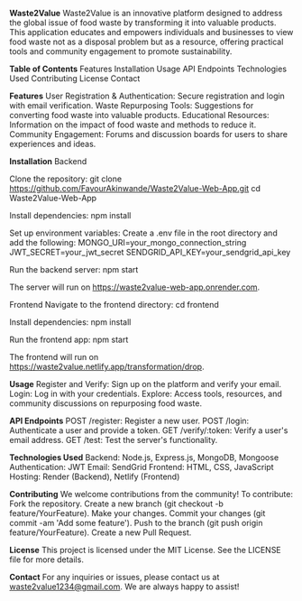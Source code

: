 
**Waste2Value**
Waste2Value is an innovative platform designed to address the global issue of food waste by transforming it into valuable products. This application educates and empowers individuals and businesses to view food waste not as a disposal problem but as a resource, offering practical tools and community engagement to promote sustainability.

**Table of Contents**
Features
Installation
Usage
API Endpoints
Technologies Used
Contributing
License
Contact


**Features**
User Registration & Authentication: Secure registration and login with email verification.
Waste Repurposing Tools: Suggestions for converting food waste into valuable products.
Educational Resources: Information on the impact of food waste and methods to reduce it.
Community Engagement: Forums and discussion boards for users to share experiences and ideas.


**Installation**
Backend

Clone the repository:
git clone https://github.com/FavourAkinwande/Waste2Value-Web-App.git
cd Waste2Value-Web-App

Install dependencies:
npm install

Set up environment variables:
Create a .env file in the root directory and add the following:
MONGO_URI=your_mongo_connection_string
JWT_SECRET=your_jwt_secret
SENDGRID_API_KEY=your_sendgrid_api_key

Run the backend server:
npm start

The server will run on https://waste2value-web-app.onrender.com.


Frontend
Navigate to the frontend directory:
cd frontend

Install dependencies:
npm install

Run the frontend app:
npm start

The frontend will run on https://waste2value.netlify.app/transformation/drop.

**Usage**
Register and Verify: Sign up on the platform and verify your email.
Login: Log in with your credentials.
Explore: Access tools, resources, and community discussions on repurposing food waste.


**API Endpoints**
POST /register: Register a new user.
POST /login: Authenticate a user and provide a token.
GET /verify/:token: Verify a user's email address.
GET /test: Test the server's functionality.

**Technologies Used**
Backend: Node.js, Express.js, MongoDB, Mongoose
Authentication: JWT
Email: SendGrid
Frontend: HTML, CSS, JavaScript
Hosting: Render (Backend), Netlify (Frontend)

**Contributing**
We welcome contributions from the community! To contribute:
Fork the repository.
Create a new branch (git checkout -b feature/YourFeature).
Make your changes.
Commit your changes (git commit -am 'Add some feature').
Push to the branch (git push origin feature/YourFeature).
Create a new Pull Request.

**License**
This project is licensed under the MIT License. See the LICENSE file for more details.

**Contact**
For any inquiries or issues, please contact us at waste2value1234@gmail.com. We are always happy to assist!
